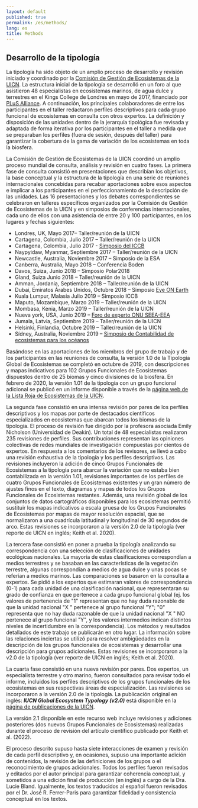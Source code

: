 ```yaml
---
layout: default
published: true
permalink: /es/methods/
lang: es
title: Methods
---
```

## Desarrollo de la tipología

La tipología ha sido objeto de un amplio proceso de desarrollo y revisión iniciado y coordinado por la  [Comisión de Gestión de Ecosistemas de la UICN](https://www.iucn.org/commissions/commission-ecosystem-management). La estructura inicial de la tipología se desarrolló en un foro al que asistieron 48 especialistas en ecosistemas marinos, de agua dulce y terrestres en el Kings College de Londres en mayo de 2017, financiado por [PLuS Alliance](https://plusalliance.org/). A continuación, los principales colaboradores de entre los participantes en el taller redactaron perfiles descriptivos para cada grupo funcional de ecosistemas en consulta con otros expertos. La definición y disposición de las unidades dentro de la jerarquía tipológica fue revisada y adaptada de forma iterativa por los participantes en el taller a medida que se preparaban los perfiles (fuera de sesión, después del taller) para garantizar la cobertura de la gama de variación de los ecosistemas en toda la biosfera.

La Comisión de Gestión de Ecosistemas de la UICN coordinó un amplio proceso mundial de consulta, análisis y revisión en cuatro fases. La primera fase de consulta consistió en presentaciones que describían los objetivos, la base conceptual y la estructura de la tipología en una serie de reuniones internacionales concebidas para recabar aportaciones sobre esos aspectos e implicar a los participantes en el perfeccionamiento de la descripción de las unidades. Las 16 presentaciones y los debates correspondientes se celebraron en talleres específicos organizados por la Comisión de Gestión de Ecosistemas de la UICN y en simposios de conferencias internacionales, cada uno de ellos con una asistencia de entre 20 y 100 participantes, en los lugares y fechas siguientes:

- Londres, UK, Mayo 2017– Taller/reunión de la UICN
- Cartagena, Colombia, Julio 2017 – Taller/reunión de la UICN
- Cartagena, Colombia, Julio 2017 - [Simposio del ICCB](https://conbio.org/images/content_conferences/ICCB2017_Abstract_Book_web_w_doi.pdf)
- Naypyidaw, Myanmar, Septiembre 2017 – Taller/reunión de la UICN
- Newcastle, Australia, Noviembre 2017 – Simposio de la ESA
- Canberra, Australia, Mayo 2018 – Conferencia Boden
- Davos, Suiza, Junio 2018 – Simposio Polar2018
- Gland, Suiza Junio 2018 – Taller/reunión de la UICN
- Amman, Jordania, Septiembre 2018 – Taller/reunión de la UICN 
- Dubai, Emiratos Árabes Unidos, Octubre 2018 – Simposio [Eye ON Earth](https://iucnrle.org/blog/rle-eye-on-earth-summit/)
- Kuala Lumpur, Malasia Julio 2019 – Simposio ICCB
- Maputo, Mozambique, Marzo 2019 – Taller/reunión de la UICN
- Mombasa, Kenia, Marzo 2019 – Taller/reunión de la UICN
- Nueva york, USA, Junio 2019 –  [Foro de experto ONU SEEA-EEA](https://seea.un.org/events/2019-forum-experts-seea-experimental-ecosystem-accounting)
- Jumala, Latvia, Septiembre 2019 – Taller/reunión de la UICN
- Helsinki, Finlandia, Octubre 2019 – Taller/reunión de la UICN
- Sídney, Australia, Noviembre 2019 – [Simposio de Contabilidad de ecosistemas para los océanos](https://www.unescap.org/events/global-dialogue-ocean-accounting-and-first-annual-meeting-global-ocean-accounts-partnership)


Basándose en las aportaciones de los miembros del grupo de trabajo y de los participantes en las reuniones de consulta, la versión 1.0 de la Tipología Global de Ecosistemas se completó en octubre de 2019, con descripciones y mapas indicativos para 102 Grupos Funcionales de Ecosistemas dispuestos dentro de 25 biomas y cinco divisiones de la biosfera. En febrero de 2020, la versión 1.01 de la tipología con un grupo funcional adicional se publicó en un informe disponible a través de la [página web de la
Lista Roja de Ecosistemas de la UICN](https://iucnrle.org/documents_and_publications).

La segunda fase consistió en una intensa revisión por pares de los perfiles descriptivos y los mapas por parte de destacados científicos especializados en ecosistemas que abarcan todos los biomas de la tipología. El proceso de revisión fue dirigido por la profesora asociada Emily Nicholson (Universidad de
Deakin). Un total de 48 especialistas realizaron 235 revisiones de perfiles. Sus contribuciones representan las opiniones colectivas de redes mundiales de investigación compuestas por cientos de expertos. En respuesta a los comentarios de los revisores, se llevó a cabo una revisión
exhaustiva de la tipología y los perfiles descriptivos. Las revisiones incluyeron la adición de cinco Grupos Funcionales de Ecosistemas a la tipología para abarcar la variación que no estaba bien contabilizada en la versión 1.01, revisiones importantes de los perfiles de cuatro Grupos Funcionales de Ecosistemas existentes y un gran número de ajustes finos en el texto, diagramas y mapas de todos los Grupos Funcionales de Ecosistemas restantes. Además, una revisión global de los conjuntos de datos cartográficos disponibles para los ecosistemas permitió sustituir los mapas indicativos a escala gruesa de los Grupos Funcionales de Ecosistemas por mapas de mayor resolución espacial, que se normalizaron a una cuadrícula latitudinal y longitudinal de 30 segundos de arco. Estas revisiones se incorporaron a la versión 2.0 de la tipología (ver reporte de UICN en inglés; Keith et al. 2020).

La tercera fase consistió en poner a prueba la tipología analizando su correspondencia con una selección de clasificaciones de unidades ecológicas nacionales. La mayoría de estas clasificaciones correspondían a medios
terrestres y se basaban en las características de la vegetación terrestre, algunas correspondían a
medios de agua dulce y unas pocas se referían a medios marinos. Las comparaciones se basaron en la consulta a expertos. Se pidió a los expertos que estimaran valores de correspondencia (0-1) para cada unidad de una clasificación nacional, que representaran su grado de confianza en que pertenece a cada grupo funcional global (ej. los valores de pertenencia de "1" representan que no hay duda razonable de que la unidad nacional "X " pertenece al grupo funcional "Y"; "0" representa que no hay duda razonable de que la unidad nacional "X " NO pertenece al grupo funcional "Y", y los valores intermedios indican distintos niveles de incertidumbre
en la correspondencia). Los métodos y resultados detallados de este trabajo se publicarán en otro lugar. La información sobre las relaciones inciertas se utilizó para resolver ambigüedades en la
descripción de los grupos funcionales de ecosistemas y desarrollar una descripción para grupos adicionales. Estas revisiones se incorporaron a la v2.0 de la tipología (ver reporte de UICN en inglés; Keith et al. 2020).

La cuarta fase consistió en una nueva revisión por pares. Dos expertos, un especialista terrestre y otro marino, fueron consultados para revisar todo el informe, incluidos los perfiles descriptivos de los grupos funcionales de los ecosistemas en sus respectivas áreas de especialización. Las revisiones se incorporaron a la versión 2.0 de la tipología. La publicación original en inglés: ***IUCN Global Ecosystem Typology (v2.0)*** está disponible en la [página de publicaciones de la UICN](https://portals.iucn.org/library/node/49250).

La versión 2.1 disponible en este recurso web incluye revisiones y adiciones posteriores (dos nuevos Grupos Funcionales de Ecosistemas) realizadas durante el proceso de revisión del artículo científico publicado por Keith et al. (2022).

El proceso descrito supuso hasta siete interacciones de examen y revisión de cada perfil descriptivo y, en
ocasiones, supuso una importante adición de contenidos, la revisión de las definiciones de los grupos o el
reconocimiento de grupos adicionales. Todos los perfiles fueron revisados y
editados por el autor principal para garantizar coherencia conceptual, y sometidos a una edición final de
producción (en inglés) a cargo de la Dra. Lucie Bland. Igualmente, los textos traducidos al español fueron revisados  por el Dr. José R. Ferrer-Paris para garantizar fidelidad y consistencia conceptual en los textos.
